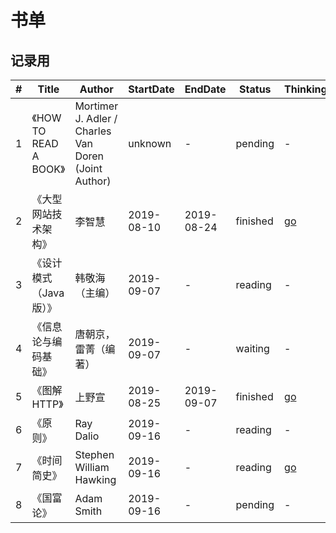 # 书单 

## 记录用

| # | Title | Author | StartDate | EndDate | Status | Thinking |
|---| ----- | ------ | --------- | ------- | ------ | -------- |
| 1 | 《HOW TO READ A BOOK》 | Mortimer J. Adler / Charles Van Doren (Joint Author) | unknown | - | pending | - |
| 2 | 《大型网站技术架构》 | 李智慧 | 2019-08-10 | 2019-08-24 | finished | [go](./thinking/book2) |
| 3 | 《设计模式（Java版）》 | 韩敬海（主编） | 2019-09-07 | - | reading | - |
| 4 | 《信息论与编码基础》 | 唐朝京，雷菁（编著） | 2019-09-07 | - | waiting | - |
| 5 | 《图解HTTP》 | 上野宣 | 2019-08-25 | 2019-09-07 | finished | [go](./thinking/book5) |
| 6 | 《原则》 | Ray Dalio | 2019-09-16 | - | reading | - |
| 7 | 《时间简史》 | Stephen William Hawking | 2019-09-16 | - | reading | [go](./thinking/book7) |
| 8 | 《国富论》 | Adam Smith | 2019-09-16 | - | pending| - |
